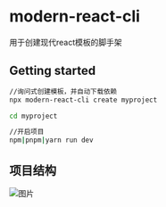 # modern-react-cli
用于创建现代react模板的脚手架
## Getting started
```bash
//询问式创建模板，并自动下载依赖
npx modern-react-cli create myproject

cd myproject

//开启项目
npm|pnpm|yarn run dev
```
## 项目结构
![图片](https://user-images.githubusercontent.com/93420481/236680902-347b505f-76a7-4ff7-8091-2115cf65a769.png)
